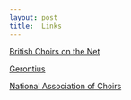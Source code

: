 ```yaml
---
layout: post
title:  Links
---
```

[British Choirs on the Net](http://www.choirs.org.uk)

[Gerontius](https://www.gerontius.net)

[National Association of Choirs](https://www.nationalassociationofchoirs.org.uk)
